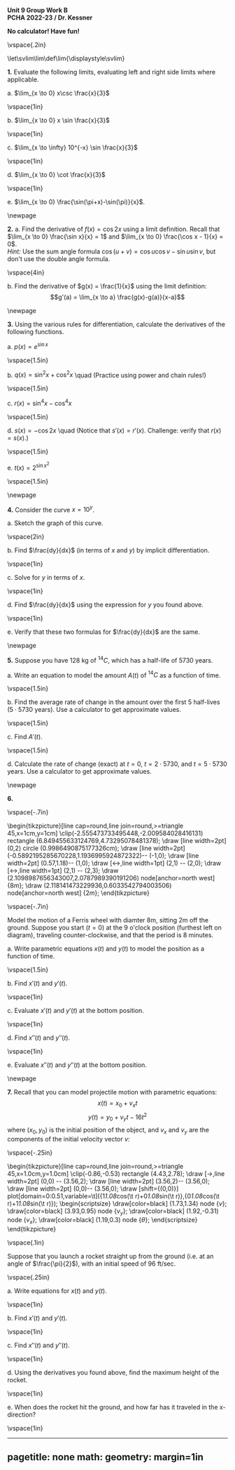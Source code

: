 __Unit 9 Group Work B__  
__PCHA 2022-23 / Dr. Kessner__  

__No calculator!  Have fun!__

\vspace{.2in}

\let\svlim\lim\def\lim{\displaystyle\svlim}


__1.__ Evaluate the following limits, evaluating left and right side limits
where applicable.

a. $\lim_{x \to 0} x\csc \frac{x}{3}$

\vspace{1in}

b. $\lim_{x \to 0} x \sin \frac{x}{3}$

\vspace{1in}

c. $\lim_{x \to \infty} 10^{-x} \sin \frac{x}{3}$

\vspace{1in}

d. $\lim_{x \to 0} \cot \frac{x}{3}$

\vspace{1in}

e. $\lim_{x \to 0} \frac{\sin(\pi+x)-\sin(\pi)}{x}$. 

\newpage

__2.__ a. Find the derivative of $f(x)=\cos 2x$ using a limit definition.
Recall that $\lim_{x \to 0} \frac{\sin x}{x} = 1$ and $\lim_{x \to 0}
\frac{\cos x - 1}{x} = 0$.  
_Hint:_ Use the sum angle formula $\cos(u+v) = \cos u \cos v - \sin u \sin v$,
but don't use the double angle formula.


\vspace{4in}

b. Find the derivative of $g(x) = \frac{1}{x}$ using the limit definition:
$$g'(a) = \lim_{x \to a} \frac{g(x)-g(a)}{x-a}$$

\newpage

__3.__ Using the various rules for differentiation, calculate the derivatives
of the following functions.

a. $p(x) = e^{\sin x}$

\vspace{1.5in}

b. $q(x) = \sin^2 x + \cos^2 x$ \quad (Practice using power and chain rules!)

\vspace{1.5in}

c. $r(x) = \sin^4 x - \cos^4 x$

\vspace{1.5in}

d. $s(x) = -\cos 2x$  \quad (Notice that $s'(x) = r'(x)$.  Challenge: verify that $r(x) = s(x)$.)

\vspace{1.5in}

e. $t(x) = 2^{\sin x^2}$

\vspace{1.5in}

\newpage

__4.__  Consider the curve $x = 10^y$.

a. Sketch the graph of this curve.

\vspace{2in}

b. Find $\frac{dy}{dx}$ (in terms of $x$ and $y$) by implicit differentiation.

\vspace{1in}

c. Solve for $y$ in terms of $x$.

\vspace{1in}

d. Find $\frac{dy}{dx}$ using the expression for $y$ you found above.

\vspace{1in}

e. Verify that these two formulas for $\frac{dy}{dx}$ are the same.

\newpage

__5.__  Suppose you have 128 kg of $^{14} C$, which has a half-life of 5730 years.


a. Write an equation to model the amount $A(t)$ of $^{14} C$ as a function
of time.

\vspace{1.5in}

b. Find the average rate of change in the amount over the first 5 half-lives
($5 \cdot 5730$ years).  Use a calculator to get approximate values.

\vspace{1.5in}

c. Find $A'(t)$.

\vspace{1.5in}

d. Calculate the rate of change (exact) at $t=0$, $t=2\cdot 5730$, and $t=5\cdot 5730$ years.
Use a calculator to get approximate values.


\newpage


__6.__ 

\vspace{-.7in}

\begin{tikzpicture}[line cap=round,line join=round,>=triangle 45,x=1cm,y=1cm]
\clip(-2.555473733495448,-2.009584028416131) rectangle (6.849455633124769,4.73295078481378);
\draw [line width=2pt] (0,2) circle (0.9986490875177326cm);
\draw [line width=2pt] (-0.5892195285670228,1.1936995924872322)-- (-1,0);
\draw [line width=2pt] (0.57,1.18)-- (1,0);
\draw [<->,line width=1pt] (2,1) -- (2,0);
\draw [<->,line width=1pt] (2,1) -- (2,3);
\draw (2.1098987656343007,2.0787989390191206) node[anchor=north west] {$8m$};
\draw (2.118141473229936,0.6033542794003506) node[anchor=north west] {$2m$};
\end{tikzpicture}

\vspace{-.7in}

Model the motion of a Ferris wheel with diamter 8m, sitting 2m off the ground.
Suppose you start ($t=0$) at the 9 o'clock position (furthest left on diagram),
traveling counter-clockwise, and that the period is 8 minutes.

a. Write parametric equations $x(t)$ and $y(t)$ to model the position 
as a function of time.


\vspace{1.5in}

b. Find $x'(t)$ and $y'(t)$.

\vspace{1in}

c. Evaluate $x'(t)$ and $y'(t)$ at the bottom position.

\vspace{1in}

d. Find $x''(t)$ and $y''(t)$.

\vspace{1in}

e. Evaluate $x''(t)$ and $y''(t)$ at the bottom position.

\newpage

__7.__ Recall that you can model projectile motion with parametric equations:
$$
    x(t) = x_0 + v_x t
$$
$$
    y(t) = y_0 + v_y t -16t^2 
$$
where $(x_0, y_0)$ is the initial position of the object, and $v_x$ and $v_y$
are the components of the initial velocity vector $v$:

\vspace{-.25in}

\begin{tikzpicture}[line cap=round,line join=round,>=triangle 45,x=1.0cm,y=1.0cm]
\clip(-0.86,-0.53) rectangle (4.43,2.78);
\draw [->,line width=2pt] (0,0) -- (3.56,2);
\draw [line width=2pt] (3.56,2)-- (3.56,0);
\draw [line width=2pt] (0,0)-- (3.56,0);
\draw [shift={(0,0)}] plot[domain=0:0.51,variable=\t]({1*1.08*cos(\t r)+0*1.08*sin(\t r)},{0*1.08*cos(\t r)+1*1.08*sin(\t r)});
\begin{scriptsize}
\draw[color=black] (1.73,1.34) node {$v$};
\draw[color=black] (3.93,0.95) node {$v_y$};
\draw[color=black] (1.92,-0.31) node {$v_x$};
\draw[color=black] (1.19,0.3) node {$\theta$};
\end{scriptsize}
\end{tikzpicture}

\vspace{.1in}

Suppose that you launch a rocket straight up from the ground 
(i.e. at an angle of $\frac{\pi}{2}$), 
with an initial speed of $96$ ft/sec. 

\vspace{.25in}

a. Write equations for $x(t)$ and $y(t)$.

\vspace{1in}

b.  Find $x'(t)$ and $y'(t)$.  

\vspace{1in}

c.  Find $x''(t)$ and $y''(t)$.

\vspace{1in}

d.  Using the derivatives you found above, find the maximum height of
the rocket.

\vspace{1in}

e.  When does the rocket hit the ground, and how far has it traveled in the
x-direction?

\vspace{1in}




---
pagetitle: none
math: <script src="https://cdnjs.cloudflare.com/ajax/libs/mathjax/2.7.1/MathJax.js?config=TeX-AMS_CHTML-full" type="text/javascript"></script>
geometry: margin=1in
---


